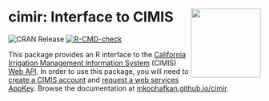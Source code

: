 # cimir: Interface to CIMIS <a href='https://github.com/mkoohafkan/cimir'><img src='man/figures/logo.png' align="right" height="139" /></a>

<!-- badges: start -->
![CRAN Release](https://www.r-pkg.org/badges/version-last-release/cimir)
[![R-CMD-check](https://github.com/mkoohafkan/cimir/actions/workflows/R-CMD-check.yaml/badge.svg)](https://github.com/mkoohafkan/cimir/actions/workflows/R-CMD-check.yaml)
<!-- badges: end -->

This package provides an R interface to the 
[California Irrigation Management Information System](https://cimis.water.ca.gov/)
(CIMIS) [Web API](http://et.water.ca.gov/Home/Index). In order to use 
this package, you will need to 
[create a CIMIS account](https://cimis.water.ca.gov/Auth/Register.aspx) 
and [request a web services AppKey](https://et.water.ca.gov/Home/Register/). 
Browse the documentation at 
[mkoohafkan.github.io/cimir](https://mkoohafkan.github.io/cimir/).
